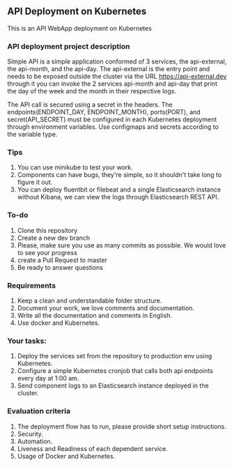 ## API Deployment on Kubernetes

This is an API WebApp deployment on Kubernetes

### API deployment project description

Simple API is a simple application conformed of 3 services, the api-external, the api-month, and the api-day. The api-external is the entry point and needs to be exposed outside the cluster via the URL https://api-external.dev through it you can invoke the 2 services api-month and api-day that print the day of the week and the month in their respective logs. 

The API call is secured using a secret in the headers.
The endpoints(ENDPOINT_DAY, ENDPOINT_MONTH), ports(PORT), and secret(API_SECRET) must be configured in each Kubernetes deployment through environment variables. 
Use configmaps and secrets according to the variable type.

### Tips

  1.	You can use minikube to test your work.
  2.	Components can have bugs, they're simple, so it shouldn't take long to figure it out.
  3. 	You can deploy fluentbit or filebeat and a single Elasticsearch instance without Kibana, we can view the logs through Elasticsearch REST API.

### To-do

  1.	Clone this repository
  2.	Create a new dev branch
  3.	Please, make sure you use as many commits as possible. We would love to see your progress
  4.	create a Pull Request to master
  5.	Be ready to answer questions

### Requirements

  1.	Keep a clean and understandable folder structure.
  2.	Document your work, we love comments and documentation.
  3.	Write all the documentation and comments in English.
  4.	Use docker and Kubernetes.

### Your tasks:

  1.	Deploy the services set from the repository to production env using Kubernetes.
  2.	Configure a simple Kubernetes cronjob that calls both api endpoints every day at 1:00 am.
  3.	Send component logs to an Elasticsearch instance deployed in the cluster.

### Evaluation criteria

  1. The deployment flow has to run, please provide short setup instructions.
  2. Security.
  3. Automation.
  4. Liveness and Readiness of each dependent service.
  5. Usage of Docker and Kubernetes.


